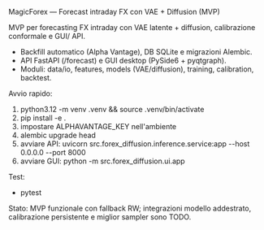 MagicForex — Forecast intraday FX con VAE + Diffusion (MVP)

MVP per forecasting FX intraday con VAE latente + diffusion, calibrazione conformale e GUI/ API.
- Backfill automatico (Alpha Vantage), DB SQLite e migrazioni Alembic.
- API FastAPI (/forecast) e GUI desktop (PySide6 + pyqtgraph).
- Moduli: data/io, features, models (VAE/diffusion), training, calibration, backtest.

Avvio rapido:
1) python3.12 -m venv .venv && source .venv/bin/activate
2) pip install -e .
3) impostare ALPHAVANTAGE_KEY nell'ambiente
4) alembic upgrade head
5) avviare API: uvicorn src.forex_diffusion.inference.service:app --host 0.0.0.0 --port 8000
6) avviare GUI: python -m src.forex_diffusion.ui.app

Test:
- pytest

Stato: MVP funzionale con fallback RW; integrazioni modello addestrato, calibrazione persistente e miglior sampler sono TODO.
